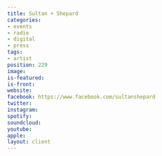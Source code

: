 ```yaml
---
title: Sultan + Shepard
categories:
- events
- radio
- digital
- press
tags:
- artist
position: 229
image: 
is-featured: 
is-front: 
website: 
facebook: https://www.facebook.com/sultanshepard
twitter: 
instagram: 
spotify: 
soundcloud: 
youtube: 
apple: 
layout: client
---
```


